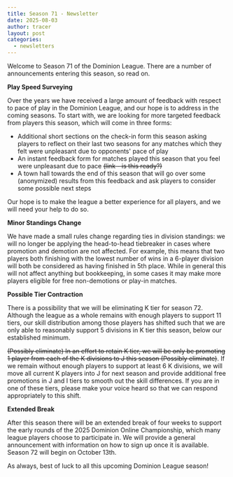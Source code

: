 ```yaml
---
title: Season 71 - Newsletter
date: 2025-08-03
author: tracer
layout: post
categories:
  - newsletters
---
```

Welcome to Season 71 of the Dominion League. There are a number of announcements entering this season, so read on.

**Play Speed Surveying**

Over the years we have received a large amount of feedback with respect to pace of play in the Dominion League, and our hope is to address in the coming seasons. To start with, we are looking for more targeted feedback from players this season, which will come in three forms:

   - Additional short sections on the check-in form this season asking players to reflect on their last two seasons for any matches which they felt were unpleasant due to opponents' pace of play
   - An instant feedback form for matches played this season that you feel were unpleasant due to pace ~~(link - is this ready?)~~
   - A town hall towards the end of this season that will go over some (anonymized) results from this feedback and ask players to consider some possible next steps

Our hope is to make the league a better experience for all players, and we will need your help to do so.

**Minor Standings Change**

We have made a small rules change regarding ties in division standings: we will no longer be applying the head-to-head tiebreaker in cases where promotion and demotion are not affected. For example, this means that two players both finishing with the lowest number of wins in a 6-player division will both be considered as having finished in 5th place. While in general this will not affect anything but bookkeeping, in some cases it may make more players eligible for free non-demotions or play-in matches.

**Possible Tier Contraction**

There is a possibility that we will be eliminating K tier for season 72. Although the league as a whole remains with enough players to support 11 tiers, our skill distribution among those players has shifted such that we are only able to reasonably support 5 divisions in K tier this season, below our established minimum.

~~(Possibly eliminate) In an effort to retain K tier, we will be only be promoting 1 player from each of the K divisions to J this season (Possibly eliminate)~~. If we remain without enough players to support at least 6 K divisions, we will move all current K players into J for next season and provide additional free promotions in J and I tiers to smooth out the skill differences. If you are in one of these tiers, please make your voice heard so that we can respond appropriately to this shift.

**Extended Break**

After this season there will be an extended break of four weeks to support the early rounds of the 2025 Dominion Online Championship, which many league players choose to participate in. We will provide a general announcement with information on how to sign up once it is available. Season 72 will begin on October 13th.

As always, best of luck to all this upcoming Dominion League season!